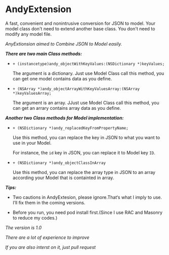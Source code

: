 # AndyExtension
A fast, convenient and nonintrusive conversion for JSON to model. Your model class don't need to extend another base class. You don't need to modify any model file.

_AnyExtionsion aimed to Combine JSON to Model easily._

__*There are two main Class methods:*__

- `+ (instancetype)andy_objectWithKeyValues:(NSDictionary *)keyValues;`

    The argument is a dictionary. Just use Model Class call this method, you can get one model contains data as you define.

- `+ (NSArray *)andy_objectArrayWithKeyValuesArray:(NSArray *)keyValuesArray;
`

    The argument is an array. JJust use Model Class call this method, you can get an arrary contains array data as you define.

__*Another two Class methods for Model implementation:*__

- `+ (NSDictionary *)andy_replacedKeyFromPropertyName;`

    Use this method, you can replace the key in JSON to what you want to use in your Model.

    For instance, the `id` key in JSON, you can replace it to Model key `ID`.

+ `+ (NSDictionary *)andy_objectClassInArray`

    Use this method, you can replace the array type in JSON to an array according your Model that is containted in array.

_**Tips:**_

- Two cautions in AndyExtesion, please ignore.That‘s what I imply to use. I’ll fix them in the coming versions.

- Before you run, you need pod install first.(Since I use RAC and Masonry to reduce my codes.)







_The version is 1.0_

_There are a lot of experience to improve_

_If you are also interst on it, just pull request_
